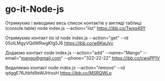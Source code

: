 # go-it-Node-js
Отримуємо і виводимо весь список контактів
у вигляді таблиці (console.table) node index.js --action="list"
https://ibb.co/Twsq49Y

Отримуємо контакт по id
node index.js --action="get" --id 05olLMgyVQdWRwgKfg5J6
https://ibb.co/w6KwJyv

Додаємо контакт node
index.js --action="add" 
--name="Mango"
--email="mango@gmail.com" --phone="322-22-22"
https://ibb.co/cwsPP1V

Видаляємо контакт node
index.js --action="remove" --id qdggE76Jtbfd9eWJHrssH
https://ibb.co/MSRQWLp
